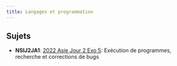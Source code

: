 ```yaml
---
title: Langages et programmation
---
```


## Sujets

- **NSIJ2JA1**: [2022 Asie Jour 2 Exo 5](./pdf/22-NSIJ2JA1-exo5.pdf): Exécution de programmes, recherche et corrections de bugs
